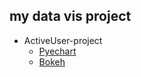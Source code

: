 ## my data vis project

- ActiveUser-project
    - [Pyechart](https://whtngus4759.github.io/my-data-vis-project/activeUser_Pyechart.html)
    - [Bokeh](https://whtngus4759.github.io/my-data-vis-project/activeUser_Bokeh.html)
    
    
    
    

